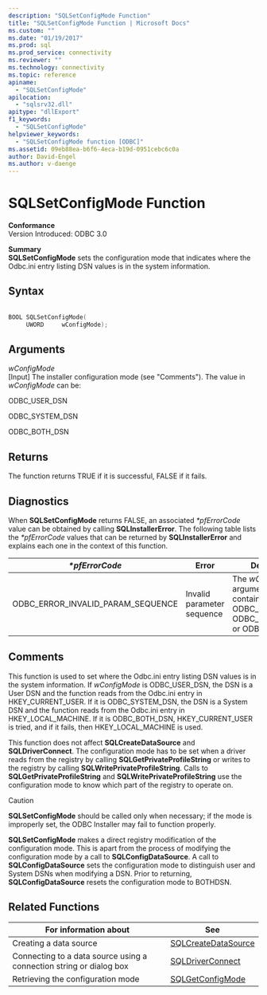 ```yaml
---
description: "SQLSetConfigMode Function"
title: "SQLSetConfigMode Function | Microsoft Docs"
ms.custom: ""
ms.date: "01/19/2017"
ms.prod: sql
ms.prod_service: connectivity
ms.reviewer: ""
ms.technology: connectivity
ms.topic: reference
apiname: 
  - "SQLSetConfigMode"
apilocation: 
  - "sqlsrv32.dll"
apitype: "dllExport"
f1_keywords: 
  - "SQLSetConfigMode"
helpviewer_keywords: 
  - "SQLSetConfigMode function [ODBC]"
ms.assetid: 09eb88ea-b6f6-4eca-b19d-0951cebc6c0a
author: David-Engel
ms.author: v-daenge
---
```

# SQLSetConfigMode Function
**Conformance**  
 Version Introduced: ODBC 3.0  
  
 **Summary**  
 **SQLSetConfigMode** sets the configuration mode that indicates where the Odbc.ini entry listing DSN values is in the system information.  
  
## Syntax  
  
```cpp  
  
BOOL SQLSetConfigMode(  
     UWORD     wConfigMode);  
```  
  
## Arguments  
 *wConfigMode*  
 [Input] The installer configuration mode (see "Comments"). The value in *wConfigMode* can be:  
  
 ODBC_USER_DSN  
  
 ODBC_SYSTEM_DSN  
  
 ODBC_BOTH_DSN  
  
## Returns  
 The function returns TRUE if it is successful, FALSE if it fails.  
  
## Diagnostics  
 When **SQLSetConfigMode** returns FALSE, an associated *\*pfErrorCode* value can be obtained by calling **SQLInstallerError**. The following table lists the *\*pfErrorCode* values that can be returned by **SQLInstallerError** and explains each one in the context of this function.  
  
|*\*pfErrorCode*|Error|Description|  
|---------------------|-----------|-----------------|  
|ODBC_ERROR_INVALID_PARAM_SEQUENCE|Invalid parameter sequence|The *wConfigMode* argument did not contain ODBC_USER_DSN, ODBC_SYSTEM_DSN, or ODBC_BOTH_DSN.|  
  
## Comments  
 This function is used to set where the Odbc.ini entry listing DSN values is in the system information. If *wConfigMode* is ODBC_USER_DSN, the DSN is a User DSN and the function reads from the Odbc.ini entry in HKEY_CURRENT_USER. If it is ODBC_SYSTEM_DSN, the DSN is a System DSN and the function reads from the Odbc.ini entry in HKEY_LOCAL_MACHINE. If it is ODBC_BOTH_DSN, HKEY_CURRENT_USER is tried, and if it fails, then HKEY_LOCAL_MACHINE is used.  
  
 This function does not affect **SQLCreateDataSource** and **SQLDriverConnect**. The configuration mode has to be set when a driver reads from the registry by calling **SQLGetPrivateProfileString** or writes to the registry by calling **SQLWritePrivateProfileString**. Calls to **SQLGetPrivateProfileString** and **SQLWritePrivateProfileString** use the configuration mode to know which part of the registry to operate on.  
  
> [!CAUTION]  
>  **SQLSetConfigMode** should be called only when necessary; if the mode is improperly set, the ODBC Installer may fail to function properly.  
  
 **SQLSetConfigMode** makes a direct registry modification of the configuration mode. This is apart from the process of modifying the configuration mode by a call to **SQLConfigDataSource**. A call to **SQLConfigDataSource** sets the configuration mode to distinguish user and System DSNs when modifying a DSN. Prior to returning, **SQLConfigDataSource** resets the configuration mode to BOTHDSN.  
  
## Related Functions  
  
|For information about|See|  
|---------------------------|---------|  
|Creating a data source|[SQLCreateDataSource](../../../odbc/reference/syntax/sqlcreatedatasource-function.md)|  
|Connecting to a data source using a connection string or dialog box|[SQLDriverConnect](../../../odbc/reference/syntax/sqldriverconnect-function.md)|  
|Retrieving the configuration mode|[SQLGetConfigMode](../../../odbc/reference/syntax/sqlgetconfigmode-function.md)|
